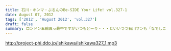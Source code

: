 ```yaml
---
title: 石川・ホンマ・ぶるんのBe-SIDE Your Life! vol.327-1
date: August 07, 2012
tags: ['2012', 'August 2012', 'vol.327']
draft: false
summary: ロンドン五輪真っ最中ですがいつもどーり・・・といいつつ石川サンも「なでしこ」観戦に行ってきたようでありまして～～ＮＡＭＡＥ
---
```


http://project-phi.ddo.jp/ishikawa/ishikawa327_1.mp3
